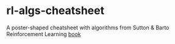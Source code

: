 # rl-algs-cheatsheet
A poster-shaped cheatsheet with algorithms from Sutton & Barto Reinforcement Learning [book](http://incompleteideas.net/book/bookdraft2017nov5.pdf)
